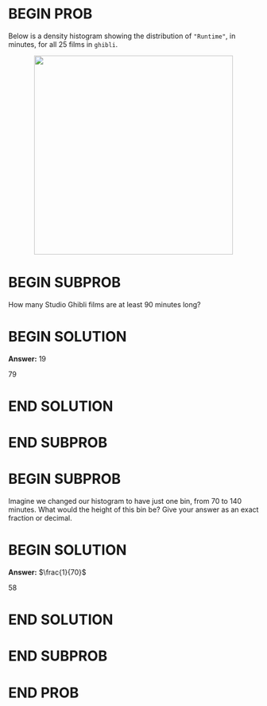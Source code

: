 # BEGIN PROB

Below is a density histogram showing the distribution of `"Runtime"`, in
minutes, for all $25$ films in `ghibli`.

<center><img src="../../assets/images/sp25-quizzes/quiz2_hist.png" width=400></center>

# BEGIN SUBPROB

How many Studio Ghibli films are at least $90$ minutes long?

# BEGIN SOLUTION

**Answer:** 19

<average>79</average>

# END SOLUTION

# END SUBPROB

# BEGIN SUBPROB

Imagine we changed our histogram to have just one bin, from $70$ to
$140$ minutes. What would the height of this bin be? Give your answer as
an exact fraction or decimal.

# BEGIN SOLUTION

**Answer:** $\frac{1}{70}$

<average>58</average>

# END SOLUTION

# END SUBPROB

# END PROB